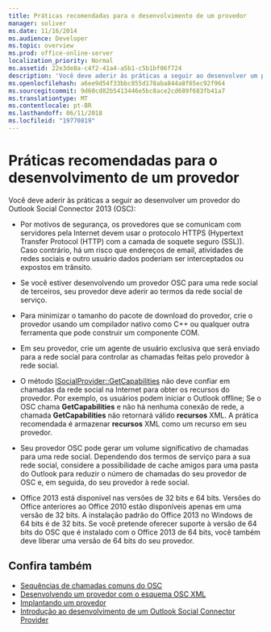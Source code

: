 ```yaml
---
title: Práticas recomendadas para o desenvolvimento de um provedor
manager: soliver
ms.date: 11/16/2014
ms.audience: Developer
ms.topic: overview
ms.prod: office-online-server
localization_priority: Normal
ms.assetid: 22e3de8a-c4f2-41a4-a5b1-c5b1bf06f724
description: 'Você deve aderir às práticas a seguir ao desenvolver um provedor do Outlook Social Connector 2013 (OSC):'
ms.openlocfilehash: a6ee9d54f33bbc855d178aba844a8f65ec92f964
ms.sourcegitcommit: 9d60cd82b5413446e5bc8ace2cd689f683fb41a7
ms.translationtype: MT
ms.contentlocale: pt-BR
ms.lasthandoff: 06/11/2018
ms.locfileid: "19770819"
---
```

# <a name="best-practices-for-developing-a-provider"></a>Práticas recomendadas para o desenvolvimento de um provedor

Você deve aderir às práticas a seguir ao desenvolver um provedor do Outlook Social Connector 2013 (OSC):
  
- Por motivos de segurança, os provedores que se comunicam com servidores pela Internet devem usar o protocolo HTTPS (Hypertext Transfer Protocol (HTTP) com a camada de soquete seguro (SSL)). Caso contrário, há um risco que endereços de email, atividades de redes sociais e outro usuário dados poderiam ser interceptados ou expostos em trânsito.
    
- Se você estiver desenvolvendo um provedor OSC para uma rede social de terceiros, seu provedor deve aderir ao termos da rede social de serviço.
    
- Para minimizar o tamanho do pacote de download do provedor, crie o provedor usando um compilador nativo como C++ ou qualquer outra ferramenta que pode construir um componente COM.
    
- Em seu provedor, crie um agente de usuário exclusiva que será enviado para a rede social para controlar as chamadas feitas pelo provedor à rede social.
    
- O método [ISocialProvider::GetCapabilities](isocialprovider-getcapabilities.md) não deve confiar em chamadas da rede social na Internet para obter os recursos do provedor. Por exemplo, os usuários podem iniciar o Outlook offline; Se o OSC chama **GetCapabilities** e não há nenhuma conexão de rede, a chamada **GetCapabilities** não retornará válido **recursos** XML. A prática recomendada é armazenar **recursos** XML como um recurso em seu provedor. 
    
- Seu provedor OSC pode gerar um volume significativo de chamadas para uma rede social. Dependendo dos termos de serviço para a sua rede social, considere a possibilidade de cache amigos para uma pasta do Outlook para reduzir o número de chamadas do seu provedor de OSC e, em seguida, do seu provedor à rede social.
    
- Office 2013 está disponível nas versões de 32 bits e 64 bits. Versões do Office anteriores ao Office 2010 estão disponíveis apenas em uma versão de 32 bits. A instalação padrão do Office 2013 no Windows de 64 bits é de 32 bits. Se você pretende oferecer suporte à versão de 64 bits do OSC que é instalado com o Office 2013 de 64 bits, você também deve liberar uma versão de 64 bits do seu provedor. 
    
## <a name="see-also"></a>Confira também

- [Sequências de chamadas comuns do OSC](osc-typical-calling-sequences.md)  
- [Desenvolvendo um provedor com o esquema OSC XML](developing-a-provider-with-the-osc-xml-schema.md)  
- [Implantando um provedor](deploying-a-provider.md)  
- [Introdução ao desenvolvimento de um Outlook Social Connector Provider](getting-started-with-developing-an-outlook-social-connector-provider.md)

